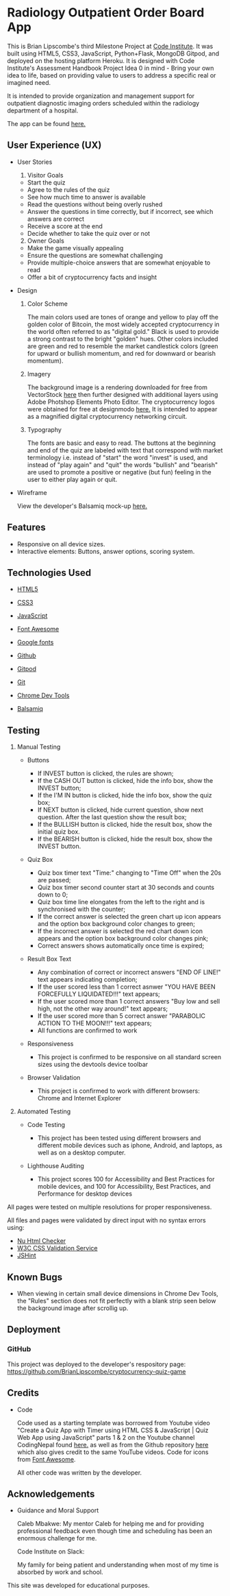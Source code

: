 # Radiology Outpatient Order Board App

This is Brian Lipscombe's third Milestone Project at [Code Institute](https://codeinstitute.net). It was built using HTML5, CSS3, JavaScript, Python+Flask, MongoDB Gitpod, and deployed on the hosting platform Heroku. It is designed with Code Institute's Assessment Handbook Project Idea 0 in mind - Bring your own idea to life, based on providing value to users to address a specific real or imagined need.

It is intended to provide organization and management support for outpatient diagnostic imaging orders scheduled within the radiology department of a hospital.

The app can be found [here.]()

## User Experience (UX)

* User Stories

    1. Visitor Goals

    - Start the quiz
    - Agree to the rules of the quiz
    - See how much time to answer is available
    - Read the questions without being overly rushed
    - Answer the questions in time correctly, but if incorrect, see which answers are correct
    - Receive a score at the end
    - Decide whether to take the quiz over or not

    2. Owner Goals
        
    - Make the game visually appealing
    - Ensure the questions are somewhat challenging
    - Provide multiple-choice answers that are somewhat enjoyable to read
    - Offer a bit of cryptocurrency facts and insight

* Design

    1. Color Scheme

        The main colors used are tones of orange and yellow to play off the golden color of Bitcoin, the most widely accepted cryptocurrency in the world often referred to as "digital gold." Black is used to provide a strong contrast to the bright "golden" hues. Other colors included are green and red to resemble the market candlestick colors (green for upward or bullish momentum, and red for downward or bearish momentum).  

    2. Imagery

        The background image is a rendering downloaded for free from VectorStock [here](https://www.vectorstock.com/royalty-free-vector/cpu-chip-with-bright-connections-green-vector-22525088) then further designed with additional layers using Adobe Photshop Elements Photo Editor. The cryptocurrency logos were obtained for free at designmodo [here.](https://designmodo.com/free-crypto-icons/) It is intended to appear as a magnified digital cryptocurrency networking circuit.

    3. Typography

        The fonts are basic and easy to read. The buttons at the beginning and end of the quiz are labeled with text that correspond with market terminology i.e. instead of "start" the word "invest" is used, and instead of "play again" and "quit" the words "bullish" and "bearish" are used to promote a positive or negative (but fun) feeling in the user to either play again or quit.

* Wireframe

    View the developer's Balsamiq mock-up [here.](https://slack-files.com/T0L30B202-F02PX40H0MD-a42692bf00)

## Features

* Responsive on all device sizes.
* Interactive elements: Buttons, answer options, scoring system.

## Technologies Used

* [HTML5](https://en.wikipedia.org/wiki/HTML5)

* [CSS3](https://en.wikipedia.org/wiki/CSS)

* [JavaScript](https://en.wikipedia.org/wiki/JavaScript)

* [Font Awesome](https://fontawesome.com/)

* [Google fonts](https://fonts.google.com/)

* [Github](https://github.com/)

* [Gitpod](https://www.gitpod.io/)

* [Git](https://en.wikipedia.org/wiki/Git)

* [Chrome Dev Tools](https://developer.chrome.com/docs/devtools/)

* [Balsamiq](https://balsamiq.com/)

## Testing

1. Manual Testing
    * Buttons

        - If INVEST button is clicked, the rules are shown;
        - If the CASH OUT button is clicked, hide the info box, show the INVEST button;
        - If the I'M IN button is clicked, hide the info box, show the quiz box;
        - If NEXT button is clicked, hide current question, show next question. After the last question show the result box;
        - If the BULLISH button is clicked, hide the result box, show the initial quiz box.
        - If the BEARISH button is clicked, hide the result box, show the INVEST button.

    * Quiz Box

        - Quiz box timer text "Time:" changing to "Time Off" when the 20s are passed;
        - Quiz box timer second counter start at 30 seconds and counts down to 0;
        - Quiz box time line elongates from the left to the right and is synchronised with the counter;
        - If the correct answer is selected the green chart up icon appears and the option box background color changes to green;
        - If the incorrect answer is selected the red chart down icon appears and the option box background color changes pink;
        - Correct answers shows automatically once time is expired;

    * Result Box Text

        - Any combination of correct or incorrect answers "END OF LINE!" text appears indicating completion;
        - If the user scored less than 1 correct asnwer "YOU HAVE BEEN FORCEFULLY LIQUIDATED!!!" text appears;
        - If the user scored more than 1 correct answers "Buy low and sell high, not the other way around!" text appears;
        - If the user scored more than 5 correct answer "PARABOLIC ACTION TO THE MOON!!!" text appears;
        - All functions are confirmed to work
    
    * Responsiveness

        - This project is confirmed to be responsive on all standard screen sizes using the devtools device toolbar

    * Browser Validation

        - This project is confirmed to work with different browsers: Chrome and Internet Explorer

2. Automated Testing

    * Code Testing 

        - This project has been tested using different browsers and different mobile devices such as iphone, Android, and laptops, as well as on a desktop computer.

    * Lighthouse Auditing

        - This project scores 100 for Accessibility and Best Practices for mobile devices, and 100 for Accessibility, Best Practices, and Performance for desktop devices

All pages were tested on multiple resolutions for proper responsiveness.

All files and pages were validated by direct input with no syntax errors using:

* [Nu Html Checker](https://validator.w3.org/#validate_by_input)
* [W3C CSS Validation Service](https://jigsaw.w3.org/css-validator/)
* [JSHint](https://jshint.com/)

## Known Bugs

* When viewing in certain small device dimensions in Chrome Dev Tools, the "Rules" section does not fit perfectly with a blank strip seen below the background image after scrollig up.  

## Deployment

### GitHub

This project was deployed to the developer's respository page:
https://github.com/BrianLipscombe/cryptocurrency-quiz-game

## Credits

* Code

    Code used as a starting template was borrowed from Youtube video "Create a Quiz App with Timer using HTML CSS & JavaScript | Quiz Web App using JavaScript" parts 1 & 2 on the Youtube channel CodingNepal found [here.](https://www.youtube.com/watch?v=pQr4O1OITJo&t=1324s) as well as from the Github repository [here](https://github.com/HeleJ/quiz-game-about-Estonia) which also gives credit to the same YouTube videos.
    Code for icons from [Font Awesome](https://fontawesome.com/).

    All other code was written by the developer.

## Acknowledgements

* Guidance and Moral Support

    Caleb Mbakwe: My mentor Caleb for helping me and for providing professional feedback even though time and scheduling has been an enormous challenge for me.

    Code Institute on Slack:

    My family for being patient and understanding when most of my time is absorbed by work and school. 

This site was developed for educational purposes.
